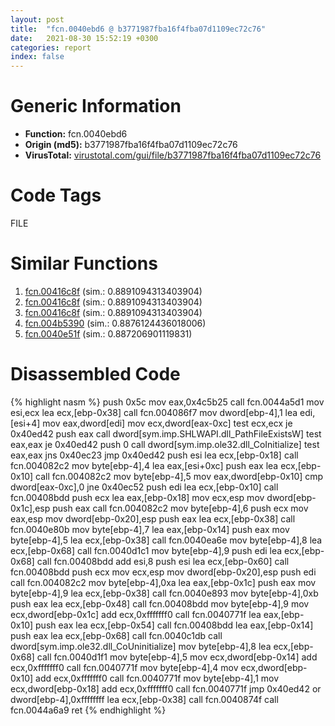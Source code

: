 ```yaml
---
layout: post
title:  "fcn.0040ebd6 @ b3771987fba16f4fba07d1109ec72c76"
date:   2021-08-30 15:52:19 +0300
categories: report
index: false
---
```


# Generic Information
- **Function:** fcn.0040ebd6
- **Origin (md5):** b3771987fba16f4fba07d1109ec72c76
- **VirusTotal:** [virustotal.com/gui/file/b3771987fba16f4fba07d1109ec72c76][virustotal_ref]

# Code Tags
<span class="tag" id="FILE">FILE</span>


# Similar Functions

1. [fcn.00416c8f][similar_1_ref] (sim.: 0.8891094313403904)
2. [fcn.00416c8f][similar_2_ref] (sim.: 0.8891094313403904)
3. [fcn.00416c8f][similar_3_ref] (sim.: 0.8891094313403904)
4. [fcn.004b5390][similar_4_ref] (sim.: 0.8876124436018006)
5. [fcn.0040e51f][similar_5_ref] (sim.: 0.887206901119831)


# Disassembled Code

{% highlight nasm %}
push 0x5c
mov eax,0x4c5b25
call fcn.0044a5d1
mov esi,ecx
lea ecx,[ebp-0x38]
call fcn.004086f7
mov dword[ebp-4],1
lea edi,[esi+4]
mov eax,dword[edi]
mov ecx,dword[eax-0xc]
test ecx,ecx
je 0x40ed42
push eax
call dword[sym.imp.SHLWAPI.dll_PathFileExistsW]
test eax,eax
je 0x40ed42
push 0
call dword[sym.imp.ole32.dll_CoInitialize]
test eax,eax
jns 0x40ec23
jmp 0x40ed42
push esi
lea ecx,[ebp-0x18]
call fcn.004082c2
mov byte[ebp-4],4
lea eax,[esi+0xc]
push eax
lea ecx,[ebp-0x10]
call fcn.004082c2
mov byte[ebp-4],5
mov eax,dword[ebp-0x10]
cmp dword[eax-0xc],0
jne 0x40ec52
push edi
lea ecx,[ebp-0x10]
call fcn.00408bdd
push ecx
lea eax,[ebp-0x18]
mov ecx,esp
mov dword[ebp-0x1c],esp
push eax
call fcn.004082c2
mov byte[ebp-4],6
push ecx
mov eax,esp
mov dword[ebp-0x20],esp
push eax
lea ecx,[ebp-0x38]
call fcn.0040e80b
mov byte[ebp-4],7
lea eax,[ebp-0x14]
push eax
mov byte[ebp-4],5
lea ecx,[ebp-0x38]
call fcn.0040ea6e
mov byte[ebp-4],8
lea ecx,[ebp-0x68]
call fcn.0040d1c1
mov byte[ebp-4],9
push edi
lea ecx,[ebp-0x68]
call fcn.00408bdd
add esi,8
push esi
lea ecx,[ebp-0x60]
call fcn.00408bdd
push ecx
mov ecx,esp
mov dword[ebp-0x20],esp
push edi
call fcn.004082c2
mov byte[ebp-4],0xa
lea eax,[ebp-0x1c]
push eax
mov byte[ebp-4],9
lea ecx,[ebp-0x38]
call fcn.0040e893
mov byte[ebp-4],0xb
push eax
lea ecx,[ebp-0x48]
call fcn.00408bdd
mov byte[ebp-4],9
mov ecx,dword[ebp-0x1c]
add ecx,0xfffffff0
call fcn.0040771f
lea eax,[ebp-0x10]
push eax
lea ecx,[ebp-0x54]
call fcn.00408bdd
lea eax,[ebp-0x14]
push eax
lea ecx,[ebp-0x68]
call fcn.0040c1db
call dword[sym.imp.ole32.dll_CoUninitialize]
mov byte[ebp-4],8
lea ecx,[ebp-0x68]
call fcn.0040d1f1
mov byte[ebp-4],5
mov ecx,dword[ebp-0x14]
add ecx,0xfffffff0
call fcn.0040771f
mov byte[ebp-4],4
mov ecx,dword[ebp-0x10]
add ecx,0xfffffff0
call fcn.0040771f
mov byte[ebp-4],1
mov ecx,dword[ebp-0x18]
add ecx,0xfffffff0
call fcn.0040771f
jmp 0x40ed42
or dword[ebp-4],0xffffffff
lea ecx,[ebp-0x38]
call fcn.0040874f
call fcn.0044a6a9
ret 
{% endhighlight %}


[similar_1_ref]: /report/fcn.00416c8f@44e1ffcf4e71f4505c09d520fd75f1e4
[similar_2_ref]: /report/fcn.00416c8f@8e21fa3f0489a6a256cf202e57f712bc
[similar_3_ref]: /report/fcn.00416c8f@ff219f45286905b4a87327ca719363be
[similar_4_ref]: /report/fcn.004b5390@9c2b894b84f59672d8be2e984066f76f
[similar_5_ref]: /report/fcn.0040e51f@b3771987fba16f4fba07d1109ec72c76
[virustotal_ref]: https://www.virustotal.com/gui/file/b3771987fba16f4fba07d1109ec72c76